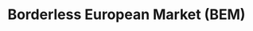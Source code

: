 ---
title: "Borderless European Market (BEM)"
url: /austin/borderless-european-market-bem/
shop: convenience
---